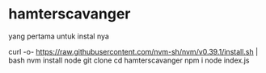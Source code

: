 # hamterscavanger
yang pertama untuk instal nya

curl -o- https://raw.githubusercontent.com/nvm-sh/nvm/v0.39.1/install.sh | bash
nvm install node
git clone 
cd hamterscavanger
npm i
node index.js
